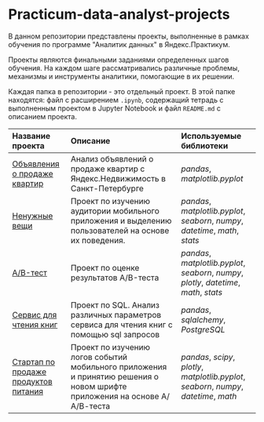 # Practicum-data-analyst-projects
В данном репозитории представлены проекты, выполненные в рамках обучения по программе "Аналитик данных" в Яндекс.Практикум.

Проекты являются финальными заданиями определенных шагов обучения. На каждом шаге рассматривались различные проблемы, механизмы и инструменты аналитики, помогающие в их решении.

Каждая папка в репозитории - это отдельный проект. В этой папке находятся: файл с расширением `.ipynb`, содержащий тетрадь с 
выполненным проектом в Jupyter Notebook и файл `README.md` с описанием проекта.

| Название проекта | Описание | Используемые библиотеки | 
| :---------------------- | :---------------------- | :---------------------- |
| [Объявления о продаже квартир](Spb_apartments) | Анализ объявлений о продаже квартир с Яндекс.Недвижимость в Санкт-Петербурге | *pandas*, *matplotlib.pyplot*|
| [Ненужные вещи](app_unnecessary_things) | Проект по изучению аудитории мобильного приложения и выделению пользователей на основе их поведения. | *pandas*, *matplotlib.pyplot*, *seaborn*, *numpy*, *datetime*, *math*, *stats* |
| [A/B-тест](ABtest) | Проект по оценке результатов А/B-теста | *pandas*, *matplotlib.pyplot*, *seaborn*, *numpy*, *plotly*, *datetime*, *math*, *stats* |
| [Сервис для чтения книг](sql_books) | Проект по SQL. Анализ различных параметров сервиса для чтения книг с помощью sql запросов| *pandas*, *sqlalchemy*, *PostgreSQL* |
| [Стартап по продаже продуктов питания](startup_sale_food) | Проект по изучению логов событий мобильного приложения и принятию решения о новом шрифте приложения на основе А/А/В-теста | *pandas*, *scipy*, *plotly*, *matplotlib.pyplot*, *seaborn*, *numpy*, *datetime*, *math*|
